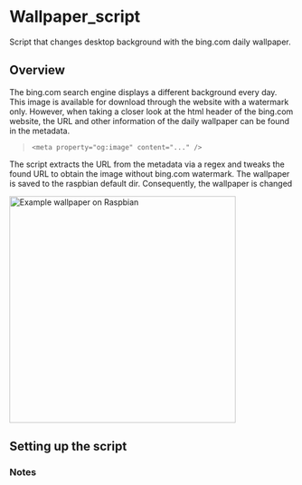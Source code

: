 # Wallpaper_script
Script that changes desktop background with the bing.com daily wallpaper.

## Overview
The bing.com search engine displays a different background every day.
This image is available for download through the website with a watermark only.
However, when taking a closer look at the html header of the bing.com website,
the URL and other information of the daily wallpaper can be found in the metadata.

> `<meta property="og:image" content="..." />`

The script extracts the URL from the metadata via a regex 
and tweaks the found URL to obtain the image without bing.com watermark.
The wallpaper is saved to the raspbian default dir.
Consequently, the wallpaper is changed 

<img src="Wallpaper_screenshot.png" alt="Example wallpaper on Raspbian" width="400" />

## Setting up the script    


### Notes
